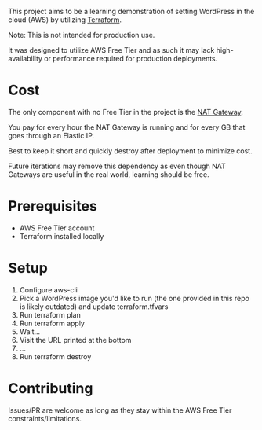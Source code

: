 This project aims to be a learning demonstration of setting WordPress in the cloud (AWS) by utilizing [Terraform](https://www.terraform.io/docs).

Note: This is not intended for production use.

It was designed to utilize AWS Free Tier and as such it may lack high-availability or performance required for production deployments.

# Cost

The only component with no Free Tier in the project is the [NAT Gateway](https://docs.aws.amazon.com/vpc/latest/userguide/vpc-nat-gateway.html).

You pay for every hour the NAT Gateway is running and for every GB that goes through an Elastic IP.

Best to keep it short and quickly destroy after deployment to minimize cost.

Future iterations may remove this dependency as even though NAT Gateways are useful in the real world, learning should be free.

# Prerequisites

- AWS Free Tier account
- Terraform installed locally

# Setup

1. Configure aws-cli
2. Pick a WordPress image you'd like to run (the one provided in this repo is likely outdated) and update terraform.tfvars
3. Run terraform plan
4. Run terraform apply 
5. Wait...
6. Visit the URL printed at the bottom
7. ...
8. Run terraform destroy

# Contributing

Issues/PR are welcome as long as they stay within the AWS Free Tier constraints/limitations.
